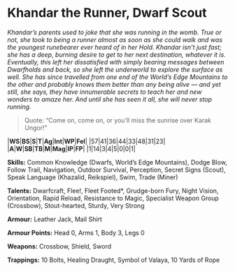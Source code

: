 # Khandar the Runner, Dwarf Scout

_Khandar’s parents used to joke that she was running in the womb.
True or not, she took to being a runner almost as soon as she could
walk and was the youngest runebearer ever heard of in her Hold.
Khandar isn’t just fast; she has a deep, burning desire to get to her
next destination, whatever it is. Eventually, this left her dissatisfied
with simply bearing messages between Dwarfholds and back, so she
left the underworld to explore the surface as well. She has since
travelled from one end of the World’s Edge Mountains to the other and
probably knows them better than any being alive — and yet still, she
says, they have innumerable secrets to teach her and new wonders to
amaze her. And until she has seen it all, she will never stop running._

> Quote: “Come on, come on, or you’ll miss the sunrise over Karak
Ungor!”

|**WS**|**BS**|**S**|**T**|**Ag**|**Int**|**WP**|**Fel**|
|57|41|36|44|33|48|31|23|
|**A**|**W**|**SB**|**TB**|**M**|**Mag**|**IP**|**FP**|
|1|14|3|4|5|0|0|1|

**Skills:** Common Knowledge (Dwarfs, World’s Edge Mountains), Dodge
Blow, Follow Trail, Navigation, Outdoor Survival, Perception, Secret
Signs (Scout), Speak Language (Khazalid, Reikspiel), Swim, Trade
(Miner)

**Talents:** Dwarfcraft, Flee!, Fleet Footed*, Grudge-born Fury, Night
Vision, Orientation, Rapid Reload, Resistance to Magic, Specialist
Weapon Group (Crossbow), Stout-hearted, Sturdy, Very Strong

**Armour:** Leather Jack, Mail Shirt

**Armour Points:** Head 0, Arms 1, Body 3, Legs 0

**Weapons:** Crossbow, Shield, Sword

**Trappings:** 10 Bolts, Healing Draught, Symbol of Valaya, 10 Yards of
Rope
